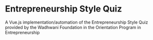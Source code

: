 # Entrepreneurship Style Quiz
A Vue.js implementation/automation of the Entrepreneurship Style Quiz provided by the Wadhwani Foundation in the Orientation Program in Entrepreneurship
